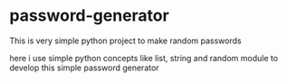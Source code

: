 # password-generator
This is very simple python project to make random passwords

here i use simple python concepts like list, string and random module to develop this simple password generator

